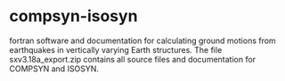 # compsyn-isosyn
fortran software and documentation for calculating ground motions from earthquakes in vertically varying Earth structures.
The file sxv3.18a_export.zip contains all source files and documentation for COMPSYN and ISOSYN. 
